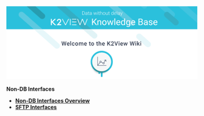 ![image](/articles/images/welcome_to_wiki.png)


<strong>Non-DB Interfaces<strong>
<ul>

<li><a href="/articles/24_non_DB_interfaces/01_nondb_interfaces_overview.md">Non-DB Interfaces Overview</a></li>
<li><a href="/articles/24_non_DB_interfaces/02_SFTP_interface.md">SFTP Interfaces</a></li>

</ul>






